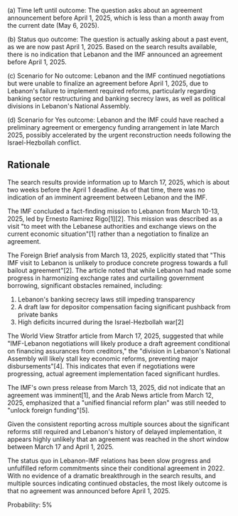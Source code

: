 (a) Time left until outcome: The question asks about an agreement announcement before April 1, 2025, which is less than a month away from the current date (May 6, 2025).

(b) Status quo outcome: The question is actually asking about a past event, as we are now past April 1, 2025. Based on the search results available, there is no indication that Lebanon and the IMF announced an agreement before April 1, 2025.

(c) Scenario for No outcome: Lebanon and the IMF continued negotiations but were unable to finalize an agreement before April 1, 2025, due to Lebanon's failure to implement required reforms, particularly regarding banking sector restructuring and banking secrecy laws, as well as political divisions in Lebanon's National Assembly.

(d) Scenario for Yes outcome: Lebanon and the IMF could have reached a preliminary agreement or emergency funding arrangement in late March 2025, possibly accelerated by the urgent reconstruction needs following the Israel-Hezbollah conflict.

## Rationale

The search results provide information up to March 17, 2025, which is about two weeks before the April 1 deadline. As of that time, there was no indication of an imminent agreement between Lebanon and the IMF.

The IMF concluded a fact-finding mission to Lebanon from March 10-13, 2025, led by Ernesto Ramirez Rigo[1][2]. This mission was described as a visit "to meet with the Lebanese authorities and exchange views on the current economic situation"[1] rather than a negotiation to finalize an agreement.

The Foreign Brief analysis from March 13, 2025, explicitly stated that "This IMF visit to Lebanon is unlikely to produce concrete progress towards a full bailout agreement"[2]. The article noted that while Lebanon had made some progress in harmonizing exchange rates and curtailing government borrowing, significant obstacles remained, including:

1. Lebanon's banking secrecy laws still impeding transparency
2. A draft law for depositor compensation facing significant pushback from private banks
3. High deficits incurred during the Israel-Hezbollah war[2]

The World View Stratfor article from March 17, 2025, suggested that while "IMF-Lebanon negotiations will likely produce a draft agreement conditional on financing assurances from creditors," the "division in Lebanon's National Assembly will likely stall key economic reforms, preventing major disbursements"[4]. This indicates that even if negotiations were progressing, actual agreement implementation faced significant hurdles.

The IMF's own press release from March 13, 2025, did not indicate that an agreement was imminent[1], and the Arab News article from March 12, 2025, emphasized that a "unified financial reform plan" was still needed to "unlock foreign funding"[5].

Given the consistent reporting across multiple sources about the significant reforms still required and Lebanon's history of delayed implementation, it appears highly unlikely that an agreement was reached in the short window between March 17 and April 1, 2025.

The status quo in Lebanon-IMF relations has been slow progress and unfulfilled reform commitments since their conditional agreement in 2022. With no evidence of a dramatic breakthrough in the search results, and multiple sources indicating continued obstacles, the most likely outcome is that no agreement was announced before April 1, 2025.

Probability: 5%